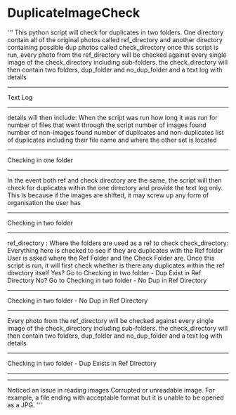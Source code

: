 # DuplicateImageCheck
'''
This python script will check for duplicates in two folders.
One directory contain all of the original photos called ref_directory
and another directory containing possible dup photos called check_directory
once this script is run, every photo from the ref_directory will be checked against every single image of the check_directory
including sub-folders.
the check_directory will then contain two folders, dup_folder and no_dup_folder and a text log with details
************************
Text Log
************************
details will then include:
When the script was run
how long it was run for
number of files that went through the script
number of images found
number of non-images found
number of duplicates and non-duplicates
list of duplicates including their file name and where the other set is located
************************
Checking in one folder
************************
In the event both ref and check directory are the same,
the script will then check for duplicates within the one directory and provide the text log only.
This is because if the images are shifted, it may screw up any form of organisation the user has
************************
Checking in two folder
************************
ref_directory  : Where the folders are used as a ref to check
check_directory: Everything here is checked to see if they are duplicates with the Ref folder
User is asked where the Ref Folder and the Check Folder are.
Once this script is run, it will first check whether is there any duplicates within the ref directory itself
Yes? Go to Checking in two folder - Dup Exist in Ref Directory
No? Go to Checking in two folder - No Dup in Ref Directory
************************************************
Checking in two folder - No Dup in Ref Directory
************************************************
Every photo from the ref_directory will be checked against every single image of the
check_directory including sub-folders.
the check_directory will then contain two folders, dup_folder and no_dup_folder and a text log with details
************************************************
Checking in two folder - Dup Exists in Ref Directory
************************************************
***
Noticed an issue in reading images
Corrupted or unreadable image.
For example, a file ending with acceptable format but it is unable to be opened as a JPG.
'''
